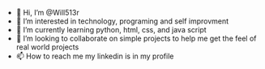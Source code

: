 - 👋 Hi, I’m @Will513r
- 👀 I’m interested in technology, programing and self improvment
- 🌱 I’m currently learning python, html, css, and java script 
- 💞️ I’m looking to collaborate on simple projects to help me get the feel of real world projects 
- 📫 How to reach me my linkedin is in my profile 

<!---
Will513r/Will513r is a ✨ special ✨ repository because its `README.md` (this file) appears on your GitHub profile.
You can click the Preview link to take a look at your changes.
--->
